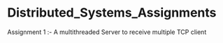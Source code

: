 # Distributed_Systems_Assignments

Assignment 1 :- A multithreaded Server to receive multiple TCP client
